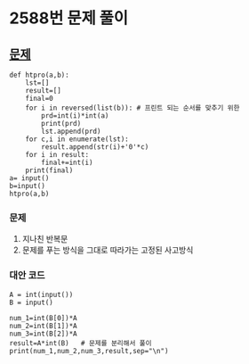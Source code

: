 # 2588번 문제 풀이
## [문제]("https://www.acmicpc.net/problem/2588)


```
def htpro(a,b):
    lst=[]
    result=[]
    final=0
    for i in reversed(list(b)): # 프린트 되는 순서를 맞추기 위한
        prd=int(i)*int(a)
        print(prd)
        lst.append(prd)
    for c,i in enumerate(lst):
        result.append(str(i)+'0'*c)
    for i in result:
        final+=int(i)
    print(final)     
a= input()
b=input() 
htpro(a,b)
```

### 문제
1. 지나친 반복문
2. 문제를 푸는 방식을 그대로 따라가는 고정된 사고방식

### 대안 코드

```
A = int(input())
B = input()

num_1=int(B[0])*A
num_2=int(B[1])*A
num_3=int(B[2])*A
result=A*int(B)   # 문제를 분리해서 풀이
print(num_1,num_2,num_3,result,sep="\n")
```